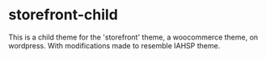 # storefront-child

This is a child theme for the 'storefront' theme, a woocommerce theme, on wordpress.  With modifications made to resemble IAHSP theme.

